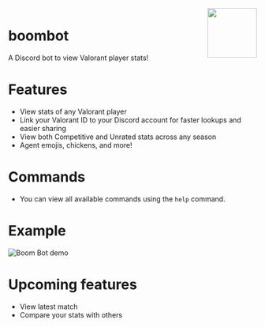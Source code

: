 <img align="right" src="https://i.imgur.com/QclNPx4.png" height="100" width="100">

# boombot
A Discord bot to view Valorant player stats!
# Features
* View stats of any Valorant player
* Link your Valorant ID to your Discord account for faster lookups and easier sharing
* View both Competitive and Unrated stats across any season
* Agent emojis, chickens, and more!
# Commands
* You can view all available commands using the `help` command.
# Example
![Boom Bot demo](https://i.imgur.com/bFn6ogX.gif)

# Upcoming features
* View latest match
* Compare your stats with others
